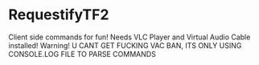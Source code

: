# RequestifyTF2
Client side commands for fun! Needs VLC Player and Virtual Audio Cable installed!
Warning! U CANT GET FUCKING VAC BAN, ITS ONLY USING CONSOLE.LOG FILE TO PARSE COMMANDS
